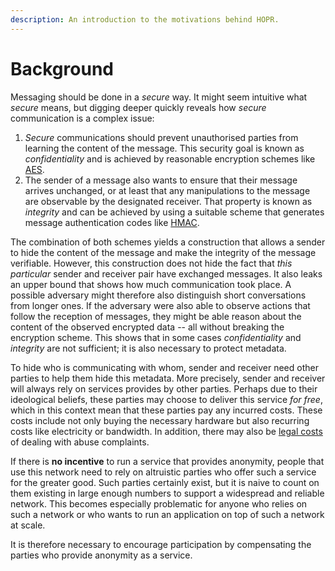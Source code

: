 ```yaml
---
description: An introduction to the motivations behind HOPR.
---
```


# Background

Messaging should be done in a _secure_ way. It might seem intuitive what _secure_ means, but digging deeper quickly reveals how _secure_ communication is a complex issue:

1. _Secure_ communications should prevent unauthorised parties from learning the content of the message. This security goal is known as _confidentiality_ and is achieved by reasonable encryption schemes like [AES](https://en.wikipedia.org/wiki/Advanced_Encryption_Standard).
2. The sender of a message also wants to ensure that their message arrives unchanged, or at least that any manipulations to the message are observable by the designated receiver. That property is known as _integrity_ and can be achieved by using a suitable scheme that generates message authentication codes like [HMAC](https://en.wikipedia.org/wiki/HMAC).

The combination of both schemes yields a construction that allows a sender to hide the content of the message and make the integrity of the message verifiable. However, this construction does not hide the fact that _this particular_ sender and receiver pair have exchanged messages. It also leaks an upper bound that shows how much communication took place. A possible adversary might therefore also distinguish short conversations from longer ones. If the adversary were also able to observe actions that follow the reception of messages, they might be able reason about the content of the observed encrypted data -- all without breaking the encryption scheme. This shows that in some cases _confidentiality_ and _integrity_ are not sufficient; it is also necessary to protect metadata.

To hide who is communicating with whom, sender and receiver need other parties to help them hide this metadata. More precisely, sender and receiver will always rely on services provides by other parties. Perhaps due to their ideological beliefs, these parties may choose to deliver this service _for free_, which in this context mean that these parties pay any incurred costs. These costs include not only buying the necessary hardware but also recurring costs like electricity or bandwidth. In addition, there may also be [legal costs](https://trac.torproject.org/projects/tor/wiki/TorRelayGuide#Legalconsiderationsforexitrelayoperators) of dealing with abuse complaints.

If there is **no incentive** to run a service that provides anonymity, people that use this network need to rely on altruistic parties who offer such a service for the greater good. Such parties certainly exist, but it is naive to count on them existing in large enough numbers to support a widespread and reliable network. This becomes especially problematic for anyone who relies on such a network or who wants to run an application on top of such a network at scale.

It is therefore necessary to encourage participation by compensating the parties who provide anonymity as a service.
